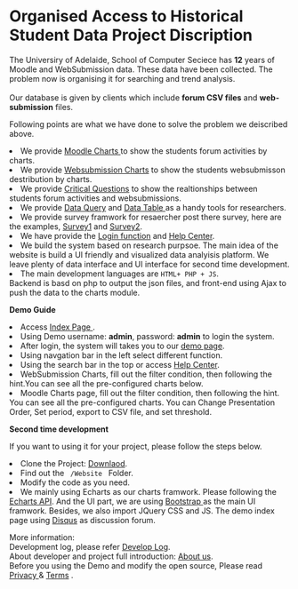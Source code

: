 # <b>Organised Access to Historical Student Data Project Discription </b>

The Universiry of Adelaide, School of Computer Seciece has <b>12</b> years of Moodle and WebSubmission data. These data have been collected. The problem now is organising it for searching and trend analysis.
<br><br>
Our database is given by clients which include <b>forum CSV files</b> and <b>web-submission</b> files.<br> 

Following points are what we have done to solve the problem we deiscribed above.

<li> We provide <a href="http://www.studata.tk/demo/pages/Moodlecharts.html">Moodle Charts </a> to show the students forum activities by charts.

<li> We provide <a href="http://www.studata.tk/demo/pages/WebSubmissionCharts.html">Websubmission Charts</a> to show the students websubmisson destribution by charts.

<li> We provide <a href="http://www.studata.tk/dashboard/CriticalQuestions.html">Critical Questions</a> to show the realtionships between students forum activities and websubmissions.

<li> We provide <a href="http://www.studata.tk/demo/pages/simplequery.html">Data Query</a> and <a href="http://www.studata.tk/demo/pages/tables.html">Data Table </a> as a handy tools for researchers.

<li> We provide survey framwork for resaercher post there survey, here are the examples, <a href="http://www.studata.tk/demo/pages/survey1.html">Survey1</a> and <a href="http://www.studata.tk/demo/pages/survey2.html">Survey2</a>.

<li> We have provide the <a href="http://www.studata.tk/login/">Login function</a> and <a href="http://www.studata.tk/demo/pages/help.html">Help Center</a>.

<li> We build the system based on research purpsoe. The main idea of the website is build a UI friendly and visualized data analyisis platform. We leave plenty of data interface and UI interface for second time development.

<li>The main development languages are <code >HTML+ PHP + JS</code>. 
<br>Backend is basd on php to output the json files, and front-end using Ajax to push the data to the charts module.


<b> Demo Guide </b>

<li> Access <a href="http://studata.tk">Index Page </a>.
<li> Using Demo username: <b>admin</b>, password: <b>admin</b> to login the system.
<li> After login, the system will takes you to our <a href="http://www.studata.tk/demo/pages/index.html">demo page</a>.
<li> Using navgation bar in the left select different function.
<li> Using the search bar in the top or access <a href="http://www.studata.tk/demo/pages/help.html">Help Center</a>.
<li> WebSubmission Charts, fill out the filter condition, then following the hint.You can see all the pre-configured charts below.
<li> Moodle Charts page, fill out the filter condition, then following the hint. You can see all the pre-configured charts. You can Change Presentation Order, Set period, export to CSV file, and set threshold.


<b>Second time development</b>

If you want to using it for your project, please follow the steps below.
<li> Clone the Project: <a href="https://github.com/JoeFu/mseproject.git">Downlaod</a>.
<li> Find out the <code> /Website </code> Folder.
<li> Modify the code as you need.
<li> We mainly using Echarts as our charts framwork. Please following the <a href="https://ecomfe.github.io/echarts-doc/public/en/api.html">Echarts API</a>. And the UI part, we are using <a href="https://getbootstrap.com/docs/3.3/getting-started/">Bootstrap </a>as the main UI framwork. Besides, we also import JQuery CSS and JS. The demo index page using <a href="https://disqus.com/">Disqus</a> as discussion forum.



More information:
<br>
 Development log, please refer <a href="https://github.com/JoeFu/mseproject/blob/master/Website/log/develop_log.md">Develop Log</a>.
 <br>
About developer and project full introduction: <a href="http://studata.tk/about.html">About us</a>.<br>
Before you using the Demo and modify the open source, Please read <a href="http://studata.tk/privacy.html">Privacy </a> & <a href = "http://studata.tk/terms.html">Terms</a> .